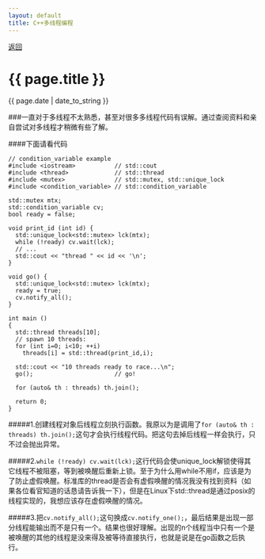```yaml
---
layout: default
title: C++多线程编程
---
```

<a href="https://wangxiaozhi123.github.io">返回</a>
<h1>{{ page.title }}</h1>
<p>{{ page.date | date_to_string }}</p>
###一直对于多线程不太熟悉，甚至对很多多线程代码有误解。通过查阅资料和亲自尝试对多线程才稍微有些了解。

####下面请看代码

    // condition_variable example
    #include <iostream>           // std::cout
    #include <thread>             // std::thread
    #include <mutex>              // std::mutex, std::unique_lock
    #include <condition_variable> // std::condition_variable
    
    std::mutex mtx;
    std::condition_variable cv;
    bool ready = false;
    
    void print_id (int id) {
      std::unique_lock<std::mutex> lck(mtx);
      while (!ready) cv.wait(lck);
      // ...
      std::cout << "thread " << id << '\n';
    }

    void go() {
      std::unique_lock<std::mutex> lck(mtx);
      ready = true;
      cv.notify_all();
    }

    int main ()
    {
      std::thread threads[10];
      // spawn 10 threads:
      for (int i=0; i<10; ++i)
        threads[i] = std::thread(print_id,i);

      std::cout << "10 threads ready to race...\n";
      go();                       // go!

      for (auto& th : threads) th.join();
    
      return 0;
    }

#####1.创建线程对象后线程立刻执行函数。我原以为是调用了`for (auto& th : threads) th.join();`这句才会执行线程代码。把这句去掉后线程一样会执行，只不过会抛出异常。

#####2.`while (!ready) cv.wait(lck);`这行代码会使unique_lock解锁使得其它线程不被阻塞，等到被唤醒后重新上锁。至于为什么用while不用if，应该是为了防止虚假唤醒。标准库的thread是否会有虚假唤醒的情况我没有找到资料（如果各位看官知道的话恳请告诉我一下），但是在Linux下std::thread是通过posix的线程实现的，我想应该存在虚假唤醒的情况。

#####3.把`cv.notify_all();`这句换成`cv.notify_one();`，最后结果是出现一部分线程能输出而不是只有一个。结果也很好理解。出现的n个线程当中只有一个是被唤醒的其他的线程是没来得及被等待直接执行，也就是说是在go函数之后执行。
